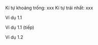 <!-- Slide 17 -->
Kí tự khoảng trống: xxx
Kí tự   trái nhất: xxx


<!-- Slide 18 -->
Ví dụ 1.1
<!-- Slide 22 -->
Ví dụ 1.1 (tiếp) 
<!-- Slide 24 -->
Ví dụ 1.2

<!-- Slide 24 -->